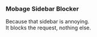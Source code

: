 ### Mobage Sidebar Blocker  
  
Because that sidebar is annoying.  
It blocks the request, nothing else.  